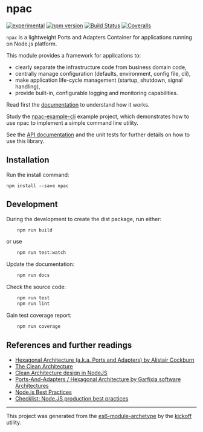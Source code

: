 # npac

[![experimental](http://badges.github.io/stability-badges/dist/experimental.svg)](http://github.com/badges/stability-badges)
[![npm version][npm-badge]][npm-url]
[![Build Status][travis-badge]][travis-url]
[![Coveralls][BadgeCoveralls]][Coveralls]

`npac` is a lightweight Ports and Adapters Container for applications running on Node.js platform.

This module provides a framework for applications to:
- clearly separate the infrastructure code from business domain code,
- centrally manage configuration (defaults, environment, config file, cli),
- make application life-cycle management (startup, shutdown, signal handling),
- provide built-in, configurable logging and monitoring capabilities.

Read first the [documentation](docs/intro.md) to understand how it works.

Study the [npac-example-cli](https://github.com/tombenke/npac-example-cli) example project,
which demonstrates how to use npac to implement a simple command line utility.

See the [API documentation](https://tombenke.github.io/npac/api/index.html) and the unit tests
for further details on how to use this library.

## Installation

Run the install command:

    npm install --save npac


## Development

During the development to create the dist package, run either:

```bash
    npm run build
```

or use

```bash
    npm run test:watch
```

Update the documentation:

```bash
    npm run docs
```

Check the source code:

```bash
    npm run test
    npm run lint
```

Gain test coverage report:

```bash
    npm run coverage
```

## References and further readings

- [Hexagonal Architecture (a.k.a. Ports and Adapters) by Alistair Cockburn](http://alistair.cockburn.us/Hexagonal+architecture)
- [The Clean Architecture](https://8thlight.com/blog/uncle-bob/2012/08/13/the-clean-architecture.html)
- [Clean Architecture design in NodeJS](https://solidgeargroup.com/clean-architecture-in-nodejs)
- [Ports-And-Adapters / Hexagonal Architecture by Garfixia software Architectures](http://www.dossier-andreas.net/software_architecture/ports_and_adapters.html)
- [Node.js Best Practices](https://github.com/i0natan/nodebestpractices)
- [Checklist: Node.JS production best practices](http://goldbergyoni.com/checklist-best-practice-of-node-js-in-production/)

---

This project was generated from the [es6-module-archetype](https://github.com/tombenke/es6-module-archetype)
by the [kickoff](https://github.com/tombenke/kickoff) utility.

[npm-badge]: https://badge.fury.io/js/npac.svg
[npm-url]: https://badge.fury.io/js/npac
[travis-badge]: https://api.travis-ci.org/tombenke/npac.svg
[travis-url]: https://travis-ci.org/tombenke/npac
[Coveralls]: https://coveralls.io/github/tombenke/npac?branch=master
[BadgeCoveralls]: https://coveralls.io/repos/github/tombenke/npac/badge.svg?branch=master

